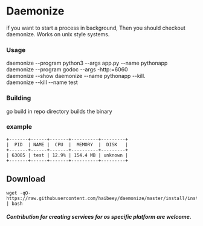 #  Daemonize
if you want to start a process in  background, Then you should checkout daemonize. Works on unix style systems.  

###  Usage  
daemonize --program python3 --args app.py --name pythonapp  
daemonize --program godoc --args -http:=6060  
daemonize --show
daemonize --name pythonapp  --kill.  
daemonize --kill --name test


###  Building  
go build in repo directory builds the binary

### example
```
+-------+------+-------+----------+---------+
|  PID  | NAME |  CPU  |  MEMORY  |  DISK   |
+-------+------+-------+----------+---------+
| 63085 | test | 12.9% | 154.4 MB | unknown |
+-------+------+-------+----------+---------+
```

## Download

```
wget -qO- https://raw.githubusercontent.com/haibeey/daemonize/master/install/install.sh | bash
```

#####  Contribution for creating services for os specific platform are welcome.
  
